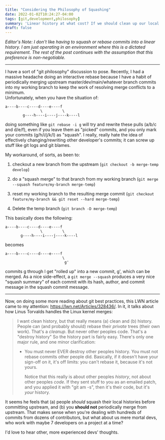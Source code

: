 ```yaml
---
title: "Considering the Philosophy of Squashing"
date: 2022-01-02T10:24:27-04:00
tags: [git,development,philosophy]
summary: 'Linear history at what cost? If we should clean up our local histories before merges/patches, how best to do it?'
draft: false 
---
```


*Editor's Note: I don't* like *having to squash or rebase commits into a linear history. I am just operating in an environment where this is a dictated requirement. The rest of the post continues with the assumption that this preference is non-negotiable.*

---

I have a sort of "git philosophy" discussion to pose. Recently, I had a massive headache doing an interactive 
rebase because I have a habit of periodically merging upstream master/dev/main/whatever branch commits into my 
working branch to keep the work of resolving merge conflicts to a minimum.  
Unfortunately, when you have the situation of:

```text
a----b----c----d----e----f
                \         \
        g----h----i----j----k----l
```

doing something like `git rebase -i g` will try and rewrite these pulls (a/b/c and d/e/f), even if you leave 
them as "picked" commits, and you only mark your commits (g/h/i/j/k/l) as "squash". I really, really hate the 
idea of effectively changing/rewriting other developer's commits; it can screw up stuff like git logs and git 
blames.

My workaround, of sorts, as been to:

1. checkout a new branch from the upstream (`git checkout -b merge-temp develop`)

1. do a "squash merge" to that branch from my working branch (`git merge --squash feature/my-branch merge-temp`)

1. reset my working branch to the resulting merge commit (`git checkout feature/my-branch && git reset --hard merge-temp`)

1. Delete the temp branch (`git branch -D merge-temp`)

This basically does the following:

```text
a----b----c----d----e----f
                \         \
       g----h----i----j----k----l
```

becomes

```text
a----b----c----d----e----f
                          \
                           g'
```

commits g through l get "rolled up" into a new commit, g', which can be merged. As a nice side-effect, a 
`git merge --squash` produces a very nice "squash summary" of each commit with its hash, author, and commit 
message in the squash commit message.  

---

Now, on doing some more reading about git best practices, this LWN article came to my attention: 
https://lwn.net/Articles/328436/. In it, it talks about how Linus Torvalds handles the Linux kernel merges:

>I want clean history, but that really means (a) clean and (b) history.
>People can (and probably should) rebase their _private_ trees (their own
>work). That's a _cleanup_. But never other peoples code. That's a "destroy
>history"
>So the history part is fairly easy. There's only one major rule, and one
>minor clarification:
>
> - You must never EVER destroy other peoples history. You must not rebase
>   commits other people did. Basically, if it doesn't have your sign-off
>   on it, it's off limits: you can't rebase it, because it's not yours.
>
>   Notice that this really is about other peoples _history_, not about
>   other peoples _code_. If they sent stuff to you as an emailed patch,
>   and you applied it with "git am -s", then it's their code, but it's
>   _your_ history.

   
It seems he feels that (a) people _should_ squash their local histories before committing upstream, 
and (b) you **should not** periodically merge from upstream.
That makes sense when you're dealing with hundreds of commits from dozens of contributors, but what 
about us mere mortal devs, who work with maybe 7 developers 
on a project at a time?  

I'd love to hear other, more experienced devs' thoughts.